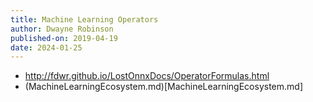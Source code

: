 ```yaml
---
title: Machine Learning Operators
author: Dwayne Robinson
published-on: 2019-04-19
date: 2024-01-25
---
```


- http://fdwr.github.io/LostOnnxDocs/OperatorFormulas.html
- (MachineLearningEcosystem.md)[MachineLearningEcosystem.md]
